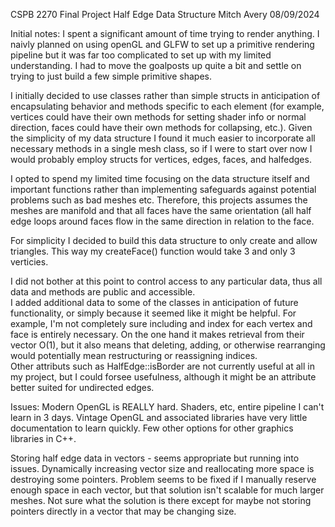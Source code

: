 CSPB 2270 Final Project
Half Edge Data Structure
Mitch Avery
08/09/2024

Initial notes:
I spent a significant amount of time trying to render anything.  I naivly planned on using openGL and GLFW to set up a primitive rendering pipeline but it was far too complicated to set up with my limited understanding.  I had to move the goalposts up quite a bit and settle on trying to just build a few simple primitive shapes.  

I initially decided to use classes rather than simple structs in anticipation of encapsulating behavior and methods specific to each element (for example, vertices could have their own methods for setting shader info or normal direction, faces could have their own methods for collapsing, etc.).  Given the simplicity of my data structure I found it much easier to incorporate all necessary methods in a single mesh class, so if I were to start over now I would probably employ structs for vertices, edges, faces, and halfedges.  

I opted to spend my limited time focusing on the data structure itself and important functions rather than implementing safeguards against potential problems such as bad meshes etc.  Therefore, this projects assumes the meshes are manifold and that all faces have the same orientation (all half edge loops around faces flow in the same direction in relation to the face.  

For simplicity I decided to build this data structure to only create and allow triangles.  This way my createFace() function would take 3 and only 3 verticies.  

I did not bother at this point to control access to any particular data, thus all data and methods are public and accessible.  
I added additional data to some of the classes in anticipation of future functionality, or simply because it seemed like it might be helpful.  For example, I'm not completely sure including and index for each vertex and face is entirely necessary.  On the one hand it makes retrieval from their vector O(1), but it also means that deleting, adding, or otherwise rearranging would potentially mean restructuring or reassigning indices.  
Other attributs such as HalfEdge::isBorder are not currently useful at all in my project, but I could forsee usefulness, although it might be an attribute better suited for undirected edges.


Issues:
Modern OpenGL is REALLY hard.  Shaders, etc, entire pipeline I can't learn in 3 days.
Vintage OpenGL and associated libraries have very little documentation to learn quickly.
Few other options for other graphics libraries in C++.

Storing half edge data in vectors - seems appropriate but running into issues.
Dynamically increasing vector size and reallocating more space is destroying some pointers.
Problem seems to be fixed if I manually reserve enough space in each vector, but that solution isn't scalable for much larger meshes. Not sure what the solution is there except for maybe not storing pointers directly in a vector that may be changing size.